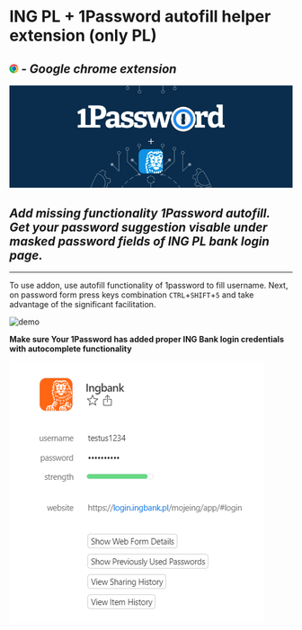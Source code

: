 # ING PL + 1Password autofill helper extension (only PL)
## ![demo](assets/chrome.png) - _Google chrome extension_
![banner](assets/banner.png)

## _Add missing functionality 1Password autofill. Get your password suggestion visable under masked password fields of ING PL bank login page._

____
To use addon, use autofill functionality of 1password to fill username. Next, on password form press keys combination `CTRL`+`SHIFT`+`5` and take advantage of the significant facilitation. 

![demo](assets/DEMO.gif)

__Make sure Your 1Password has added proper ING Bank login credentials with autocomplete functionality__


![1 password settings](assets/1password_settings.png)
